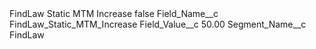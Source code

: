 <?xml version="1.0" encoding="UTF-8"?>
<CustomMetadata xmlns="http://soap.sforce.com/2006/04/metadata" xmlns:xsi="http://www.w3.org/2001/XMLSchema-instance" xmlns:xsd="http://www.w3.org/2001/XMLSchema">
    <label>FindLaw Static MTM Increase</label>
    <protected>false</protected>
    <values>
        <field>Field_Name__c</field>
        <value xsi:type="xsd:string">FindLaw_Static_MTM_Increase</value>
    </values>
    <values>
        <field>Field_Value__c</field>
        <value xsi:type="xsd:string">50.00</value>
    </values>
    <values>
        <field>Segment_Name__c</field>
        <value xsi:type="xsd:string">FindLaw</value>
    </values>
</CustomMetadata>
